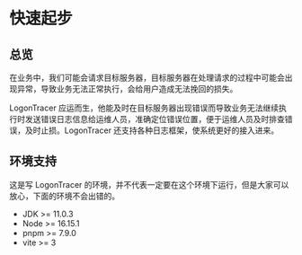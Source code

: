 # 快速起步

## 总览

在业务中，我们可能会请求目标服务器，目标服务器在处理请求的过程中可能会出现异常，导致业务无法正常执行，会给用户造成无法挽回的损失。

LogonTracer 应运而生，他能及时在目标服务器出现错误而导致业务无法继续执行时发送错误日志信息给运维人员，准确定位错误位置，便于运维人员及时排查错误，及时止损。LogonTracer 还支持各种日志框架，使系统更好的接入进来。

## 环境支持

这是写 LogonTracer 的环境，并不代表一定要在这个环境下运行，但是大家可以放心，下面的环境不会出错的。

- JDK >= 11.0.3
- Node >= 16.15.1
- pnpm >= 7.9.0
- vite >= 3
